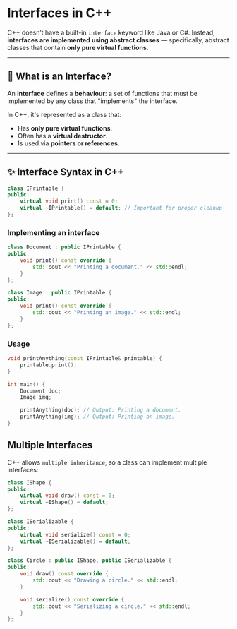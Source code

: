 # Interfaces in C++

C++ doesn’t have a built-in `interface` keyword like Java or C#. Instead, **interfaces are implemented using abstract classes** — specifically, abstract classes that contain **only pure virtual functions**.

---

## 🧩 What is an Interface?

An **interface** defines a **behaviour**: a set of functions that must be implemented by any class that "implements" the interface.

In C++, it's represented as a class that:

- Has **only pure virtual functions**.
- Often has a **virtual destructor**.
- Is used via **pointers or references**.

---

## ✨ Interface Syntax in C++

```cpp
class IPrintable {
public:
    virtual void print() const = 0;
    virtual ~IPrintable() = default; // Important for proper cleanup
};
```
### Implementing an interface
```cpp
class Document : public IPrintable {
public:
    void print() const override {
        std::cout << "Printing a document." << std::endl;
    }
};

class Image : public IPrintable {
public:
    void print() const override {
        std::cout << "Printing an image." << std::endl;
    }
};
```
### Usage
```cpp 
void printAnything(const IPrintable& printable) {
    printable.print();
}

int main() {
    Document doc;
    Image img;

    printAnything(doc); // Output: Printing a document.
    printAnything(img); // Output: Printing an image.
}
```


## Multiple Interfaces
C++ allows `multiple inheritance`, so a class can implement multiple interfaces:
```cpp
class IShape {
public:
    virtual void draw() const = 0;
    virtual ~IShape() = default;
};

class ISerializable {
public:
    virtual void serialize() const = 0;
    virtual ~ISerializable() = default;
};

class Circle : public IShape, public ISerializable {
public:
    void draw() const override {
        std::cout << "Drawing a circle." << std::endl;
    }

    void serialize() const override {
        std::cout << "Serializing a circle." << std::endl;
    }
};

```